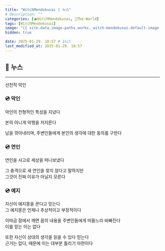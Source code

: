 ```yaml
---
title: "WitchMendokusai | 누스"
# description: ""
categories: [🫐WitchMendokusai, 🥥The-World]
tags: [WitchMendokusai]
image: "{{ site.data.image-paths.works._witch-mendokusai.default-image }}"
hidden: true

date: 2025-01-29. 18:57 # Init
last_modified_at: 2025-01-29. 18:57
---
```


## 📀 누스

---

선천적 악인  

### 💿 악인

악인의 전형적인 특성을 지녔다  

본의 아니게 악행을 저지른다  

남을 깎아내리며, 주변인들에게 본인의 생각에 대한 동의를 구한다  

### 💿 연인

연인을 사고로 세상을 떠나보냈다  

그 충격으로 새 연인을 찾지 않다고 말하지만  
그것이 진짜 이유가 아닐지 모른다  

### 💿 예지

자신이 예지몽을 꾼다고 믿는다  
그 예지몽은 언제나 추상적이고 부정적이다  

이따금 잠에서 깨면 꿈의 내용을 주변인들에게 떠들느라 바빠진다  
이를 믿는 이는 없다  

또한 자신이 상대의 생각을 읽을 수 있다 믿는다  
근거는 없다, 때문에 이는 대부분 틀리기 마련이다  
